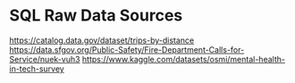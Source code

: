 # SQL Raw Data Sources
https://catalog.data.gov/dataset/trips-by-distance
https://data.sfgov.org/Public-Safety/Fire-Department-Calls-for-Service/nuek-vuh3
https://www.kaggle.com/datasets/osmi/mental-health-in-tech-survey

